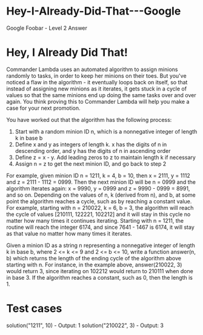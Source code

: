 # Hey-I-Already-Did-That---Google
Google Foobar - Level 2 Answer

# Hey, I Already Did That!
Commander Lambda uses an automated algorithm to assign minions randomly to tasks, in order to keep her minions on their toes. But you've noticed a flaw in the algorithm - it eventually loops back on itself, so that instead of assigning new minions as it iterates, it gets stuck in a cycle of values so that the same minions end up doing the same tasks over and over again. You think proving this to Commander Lambda will help you make a case for your next promotion.

You have worked out that the algorithm has the following process:

1) Start with a random minion ID n, which is a nonnegative integer of length k in base b 
2) Define x and y as integers of length k. x has the digits of n in descending order, and y has the digits of n in ascending order 
3) Define z = x - y. Add leading zeros to z to maintain length k if necessary 
4) Assign n = z to get the next minion ID, and go back to step 2

For example, given minion ID n = 1211, k = 4, b = 10, then x = 2111, y = 1112 and z = 2111 - 1112 = 0999. 
Then the next minion ID will be n = 0999 and the algorithm iterates again: x = 9990, y = 0999 and z = 9990 - 0999 = 8991, and so on. 
Depending on the values of n, k (derived from n), and b, at some point the algorithm reaches a cycle, such as by reaching a constant value. 
For example, starting with n = 210022, k = 6, b = 3, the algorithm will reach the cycle of values [210111, 122221, 102212] and it will stay 
in this cycle no matter how many times it continues iterating. Starting with n = 1211, the routine will reach the integer 6174, and since 
7641 - 1467 is 6174, it will stay as that value no matter how many times it iterates.

Given a minion ID as a string n representing a nonnegative integer of length k in base b, where 2 <= k <= 9 and 2 <= b <= 10, write a 
function answer(n, b) which returns the length of the ending cycle of the algorithm above starting with n. For instance, in the example above, 
answer(210022, 3) would return 3, since iterating on 102212 would return to 210111 when done in base 3. If the algorithm reaches a constant, 
such as 0, then the length is 1.


# Test cases
solution("1211", 10)  -  Output: 1
solution("210022", 3) - Output: 3
